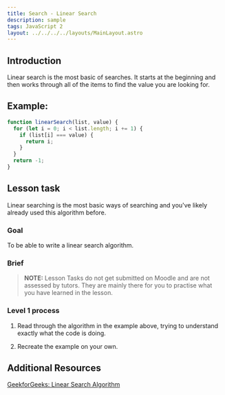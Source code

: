 ```yaml
---
title: Search - Linear Search
description: sample
tags: JavaScript 2
layout: ../../../../layouts/MainLayout.astro
---
```


## Introduction

Linear search is the most basic of searches. It starts at the beginning and then works through all of the items to find the value you are looking for.

## Example:

```js
function linearSearch(list, value) {
  for (let i = 0; i < list.length; i += 1) {
    if (list[i] === value) {
      return i;
    }
  }
  return -1;
}
```

## Lesson task

Linear searching is the most basic ways of searching and you've likely already used this algorithm before.

### Goal

To be able to write a linear search algorithm.

### Brief

> <b>NOTE:</b> Lesson Tasks do not get submitted on Moodle and are not assessed by tutors. They are mainly there for you to practise what you have learned in the lesson.

### Level 1 process

1. Read through the algorithm in the example above, trying to understand exactly what the code is doing.

2. Recreate the example on your own.

## Additional Resources

[GeekforGeeks: Linear Search Algorithm](https://www.geeksforgeeks.org/linear-search/)
